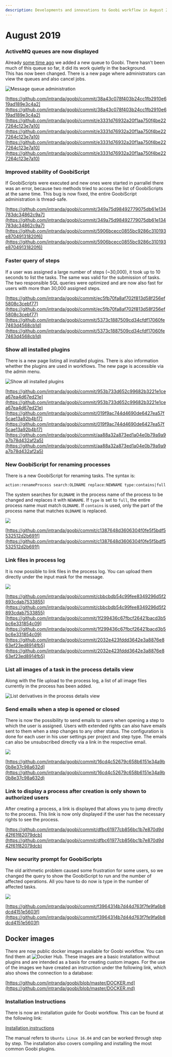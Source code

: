 ```yaml
---
description: Developments and innovations to Goobi workflow in August 2019
---
```


# August 2019

### ActiveMQ queues are now displayed

Already [some time ago](https://docs.intranda.com/goobi-workflow-digests-en/2019/04) we added a new queue to Goobi. There hasn't been much of this queue so far, it did its work quietly in the background.  
This has now been changed. There is a new page where administrators can view the queues and also cancel jobs.

![Message queue administration](../.gitbook/assets/1905_queue_view.png)

[https://github.com/intranda/goobi/commit/38a43c078f403b24cc1fb2910e619ad189e3c4a2](https://github.com/intranda/goobi/commit/38a43c078f403b24cc1fb2910e619ad189e3c4a2) [https://github.com/intranda/goobi/commit/e3331d76932a20f1aa750f4be227264c123e7a10](https://github.com/intranda/goobi/commit/e3331d76932a20f1aa750f4be227264c123e7a10) [https://github.com/intranda/goobi/commit/e3331d76932a20f1aa750f4be227264c123e7a10](https://github.com/intranda/goobi/commit/e3331d76932a20f1aa750f4be227264c123e7a10)

### Improved stability of GoobiScript

If GoobiScripts were executed and new ones were started in parrallel there was an error, because two methods tried to access the list of GoobiScripts at the same time. This bug is now fixed, the entire GoobiScript administration is thread-safe.

[https://github.com/intranda/goobi/commit/349a75d98492779075db61e134783dc34862c9a7](https://github.com/intranda/goobi/commit/349a75d98492779075db61e134783dc34862c9a7) [https://github.com/intranda/goobi/commit/5906bcecc0855bc9286c310193e87049131820f6](https://github.com/intranda/goobi/commit/5906bcecc0855bc9286c310193e87049131820f6)

### Faster query of steps

If a user was assigned a large number of steps \(~30,000\), it took up to 10 seconds to list the tasks. The same was valid for the submission of tasks. The two responsible SQL queries were optimized and are now also fast for users with more than 30,000 assigned steps.

[https://github.com/intranda/goobi/commit/ec5fb70fa8af702f813d58f256ef5808c3cebf77](https://github.com/intranda/goobi/commit/ec5fb70fa8af702f813d58f256ef5808c3cebf77) [https://github.com/intranda/goobi/commit/5373c1887509cd34cfdf17060fe7463d4568cb1d](https://github.com/intranda/goobi/commit/5373c1887509cd34cfdf17060fe7463d4568cb1d)

### Show all installed plugins

There is a new page listing all installed plugins. There is also information whether the plugins are used in workflows. The new page is accessible via the admin menu.

![Show all installed plugins](../.gitbook/assets/1908_plugins.png)

[https://github.com/intranda/goobi/commit/953b733d652c99682b3221e1cea67ea4d67ed21e](https://github.com/intranda/goobi/commit/953b733d652c99682b3221e1cea67ea4d67ed21e) [https://github.com/intranda/goobi/commit/019f9ac744d4690de6427ea57f5cae13a92b4b17](https://github.com/intranda/goobi/commit/019f9ac744d4690de6427ea57f5cae13a92b4b17) [https://github.com/intranda/goobi/commit/aa88a32a873ed1a04e0b79a9a9a7b78d432af2a5](https://github.com/intranda/goobi/commit/aa88a32a873ed1a04e0b79a9a9a7b78d432af2a5)

### New GoobiScript for renaming processes

There is a new GoobiScript for renaming tasks. The syntax is:

```text
action:renameProcess search:OLDNAME replace:NEWNAME type:contains|full
```

The system searches for `OLDNAME` in the process name of the process to be changed and replaces it with `NEWNAME`. If `type` is set to `full`, the entire process name must match `OLDNAME`. If `contains` is used, only the part of the process name that matches `OLDNAME` is replaced.

![](../.gitbook/assets/1908_renameprocess.png)

[https://github.com/intranda/goobi/commit/c1387648d3606304f0fe5f5bdf5532512d2b691f](https://github.com/intranda/goobi/commit/c1387648d3606304f0fe5f5bdf5532512d2b691f)

### Link files in process log

It is now possible to link files in the process log. You can upload them directly under the input mask for the message.

![](../.gitbook/assets/1908_filesinprocesslog.png)

[https://github.com/intranda/goobi/commit/cbbcbdb54c99fee8349296d5f2893cdab7533855](https://github.com/intranda/goobi/commit/cbbcbdb54c99fee8349296d5f2893cdab7533855) [https://github.com/intranda/goobi/commit/1f299436c67fbcf26421bacd3b5bc6e331854c09](https://github.com/intranda/goobi/commit/1f299436c67fbcf26421bacd3b5bc6e331854c09) [https://github.com/intranda/goobi/commit/2032e423fddd3642e3a8876e863ef23ed8914fb5](https://github.com/intranda/goobi/commit/2032e423fddd3642e3a8876e863ef23ed8914fb5)

### List all images of a task in the process details view

Along with the file upload to the process log, a list of all image files currently in the process has been added.

![List derivatives in the process details view](../.gitbook/assets/1908_showfiles.png)

### Send emails when a step is opened or closed

There is now the possibility to send emails to users when opening a step to which the user is assigned. Users with extended rights can also have emails sent to them when a step changes to any other status. The configuration is done for each user in his user settings per project and step type. The emails can also be unsubscribed directly via a link in the respective email.

![](../.gitbook/assets/1908_email.png)

[https://github.com/intranda/goobi/commit/16cd4c52679c658b6151e34a9b0b8e37c98a632d](https://github.com/intranda/goobi/commit/16cd4c52679c658b6151e34a9b0b8e37c98a632d)

### Link to display a process after creation is only shown to authorized users

After creating a process, a link is displayed that allows you to jump directly to the process. This link is now only displayed if the user has the necessary rights to see the process.

[https://github.com/intranda/goobi/commit/dfbc61977cb856bc1b7e870d9d42f61f82079dcb](https://github.com/intranda/goobi/commit/dfbc61977cb856bc1b7e870d9d42f61f82079dcb)

### New security prompt for GoobiScripts

The old arithmetic problem caused some frustration for some users, so we changed the query to show the GoobiScript to run and the number of affected operations. All you have to do now is type in the number of affected tasks.

![](../.gitbook/assets/1908_goobiscriptsecurity.png)

[https://github.com/intranda/goobi/commit/f3964314b7d44d763f7fe9fa6b8dcd4151e5603f](https://github.com/intranda/goobi/commit/f3964314b7d44d763f7fe9fa6b8dcd4151e5603f)

## Docker images

There are now public docker images available for Goobi workflow. You can find them at ![Docker Hub](https://hub.Docker.com/r/intranda/goobi-workflow). These images are a basic installation without plugins and are intended as a basis for creating custom images. For the use of the images we have created an instruction under the following link, which also shows the connection to a database:

[https://github.com/intranda/goobi/blob/master/DOCKER.md](https://github.com/intranda/goobi/blob/master/DOCKER.md)

### Installation Instructions

There is now an installation guide for Goobi workflow. This can be found at the following link:

[Installation instructions](https://docs.intranda.com/goobi-workflow-en/admin/8)

The manual refers to `Ubuntu Linux 16.04` and can be worked through step by step. The installation also covers compiling and installing the most common Goobi plugins.

